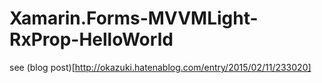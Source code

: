 # Xamarin.Forms-MVVMLight-RxProp-HelloWorld

see (blog post)[http://okazuki.hatenablog.com/entry/2015/02/11/233020]
